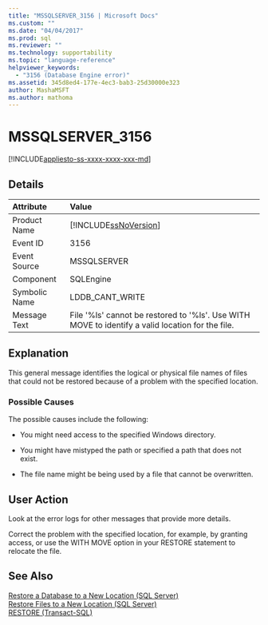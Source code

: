 ```yaml
---
title: "MSSQLSERVER_3156 | Microsoft Docs"
ms.custom: ""
ms.date: "04/04/2017"
ms.prod: sql
ms.reviewer: ""
ms.technology: supportability
ms.topic: "language-reference"
helpviewer_keywords: 
  - "3156 (Database Engine error)"
ms.assetid: 345d8ed4-177e-4ec3-bab3-25d30000e323
author: MashaMSFT
ms.author: mathoma
---
```

# MSSQLSERVER_3156
[!INCLUDE[appliesto-ss-xxxx-xxxx-xxx-md](../../includes/appliesto-ss-xxxx-xxxx-xxx-md.md)]
  
## Details  
  
| Attribute | Value |  
| :-------- | :---- |  
|Product Name|[!INCLUDE[ssNoVersion](../../includes/ssnoversion-md.md)]|  
|Event ID|3156|  
|Event Source|MSSQLSERVER|  
|Component|SQLEngine|  
|Symbolic Name|LDDB_CANT_WRITE|  
|Message Text|File '%ls' cannot be restored to '%ls'. Use WITH MOVE to identify a valid location for the file.|  
  
## Explanation  
This general message identifies the logical or physical file names of files that could not be restored because of a problem with the specified location.  
  
### Possible Causes  
The possible causes include the following:  
  
-   You might need access to the specified Windows directory.  
  
-   You might have mistyped the path or specified a path that does not exist.  
  
-   The file name might be being used by a file that cannot be overwritten.  
  
## User Action  
Look at the error logs for other messages that provide more details.  
  
Correct the problem with the specified location, for example, by granting access, or use the WITH MOVE option in your RESTORE statement to relocate the file.  
  
## See Also  
[Restore a Database to a New Location &#40;SQL Server&#41;](~/relational-databases/backup-restore/restore-a-database-to-a-new-location-sql-server.md)  
[Restore Files to a New Location &#40;SQL Server&#41;](~/relational-databases/backup-restore/restore-files-to-a-new-location-sql-server.md)  
[RESTORE &#40;Transact-SQL&#41;](~/t-sql/statements/restore-statements-transact-sql.md)  
  
